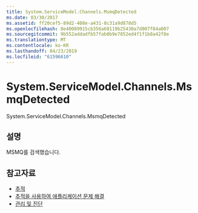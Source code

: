 ```yaml
---
title: System.ServiceModel.Channels.MsmqDetected
ms.date: 03/30/2017
ms.assetid: ff20cef5-89d2-408e-a431-8c31a9d878d5
ms.openlocfilehash: 8e40089915cb356a68119b25430a7d007f84a007
ms.sourcegitcommit: 9b552addadfb57fab0b9e7852ed4f1f1b8a42f8e
ms.translationtype: MT
ms.contentlocale: ko-KR
ms.lasthandoff: 04/23/2019
ms.locfileid: "61596610"
---
```

# <a name="systemservicemodelchannelsmsmqdetected"></a>System.ServiceModel.Channels.MsmqDetected
System.ServiceModel.Channels.MsmqDetected  
  
## <a name="description"></a>설명  
 MSMQ를 검색했습니다.  
  
## <a name="see-also"></a>참고자료

- [추적](../../../../../docs/framework/wcf/diagnostics/tracing/index.md)
- [추적을 사용하여 애플리케이션 문제 해결](../../../../../docs/framework/wcf/diagnostics/tracing/using-tracing-to-troubleshoot-your-application.md)
- [관리 및 진단](../../../../../docs/framework/wcf/diagnostics/index.md)
